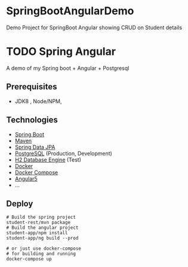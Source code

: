 # SpringBootAngularDemo
Demo Project for SpringBoot Angular showing CRUD on Student details
# TODO Spring Angular

A demo of my Spring boot + Angular + Postgresql
## Prerequisites
* JDK8 , Node/NPM, 
## Technologies

* [Spring Boot](http://projects.spring.io/spring-boot/)
* [Maven](http://maven.apache.org/)
* [Spring Data JPA](http://projects.spring.io/spring-data-jpa/)
* [PostgreSQL](http://www.postgresql.org/) (Production, Development)
* [H2 Database Engine](http://www.h2database.com/) (Test)
* [Docker](https://www.docker.com/)
* [Docker Compose](https://docs.docker.com/compose/)
* [Angular5](https://angular.io/)
* ...

## Deploy

```
# Build the spring project
student-rest/mvn package
# Build the angular project
student-app/npm install
student-app/ng build --prod

# or just use docker-compose
# for building and running
docker-compose up
